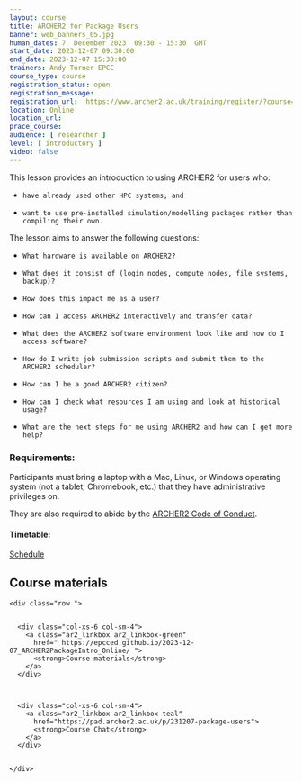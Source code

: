 ```yaml
---
layout: course
title: ARCHER2 for Package Users
banner: web_banners_05.jpg 
human_dates: 7  December 2023  09:30 - 15:30  GMT
start_date: 2023-12-07 09:30:00
end_date: 2023-12-07 15:30:00
trainers: Andy Turner EPCC
course_type: course
registration_status: open
registration_message: 
registration_url:  https://www.archer2.ac.uk/training/register/?course=231207-package-users
location: Online
location_url:
prace_course: 
audience: [ researcher ]
level: [ introductory ]
video: false
---
```



This lesson provides an introduction to using ARCHER2 for users who:

-     have already used other HPC systems; and
-     want to use pre-installed simulation/modelling packages rather than compiling their own.

The lesson aims to answer the following questions:

-     What hardware is available on ARCHER2?
-     What does it consist of (login nodes, compute nodes, file systems, backup)?
-     How does this impact me as a user?
-     How can I access ARCHER2 interactively and transfer data?
-     What does the ARCHER2 software environment look like and how do I access software?
-     How do I write job submission scripts and submit them to the ARCHER2 scheduler?
-     How can I be a good ARCHER2 citizen?
-     How can I check what resources I am using and look at historical usage?
-     What are the next steps for me using ARCHER2 and how can I get more help?


### Requirements:

Participants must bring a laptop with a Mac, Linux, or Windows operating system (not a tablet, Chromebook, etc.) that they have administrative privileges on.

They are also required to abide by the [ARCHER2  Code of Conduct](../../../about/policies/code-of-conduct.html). 


#### Timetable:

[Schedule](https://epcced.github.io/2023-12-07_ARCHER2PackageIntro_Online/#schedule)

<section id="service">



<h2><a name="materials">Course materials</a></h2>
 


    <div class="row ">	

		
      <div class="col-xs-6 col-sm-4">
        <a class="ar2_linkbox ar2_linkbox-green" 
          href=" https://epcced.github.io/2023-12-07_ARCHER2PackageIntro_Online/ ">
          <strong>Course materials</strong>         
        </a>
      </div>


 
      <div class="col-xs-6 col-sm-4">
        <a class="ar2_linkbox ar2_linkbox-teal" 
          href="https://pad.archer2.ac.uk/p/231207-package-users">
          <strong>Course Chat</strong>       
        </a>
      </div>
		
 
 	</div>
		
		
					


<!-- 		
<h2><a name="videos">Videos</a></h2>

<h3>Session 1</h3>

<div>
	<iframe title="Video" width="560" height="315" src="https://www.youtube.com/embed/xxxxxxxxxxx" frameborder="0" allow="accelerometer; autoplay; encrypted-media; gyroscope; picture-in-picture" allowfullscreen></iframe>
</div>

 -->





<!-- 
<h2><a name="feedback">Feedback</a></h2>


    <div class="row ">	

      <div class="col-xs-6 col-sm-4">
        <a class="ar2_linkbox ar2_linkbox-teal" 

           href="../../feedback/?course=231207-package-users" 

		>
          <strong>Feedback</strong><br/>
          Please let us know what was great about this course and anything we can improve
        </a>
      </div>
    </div>
		
 -->		

 
</section>


